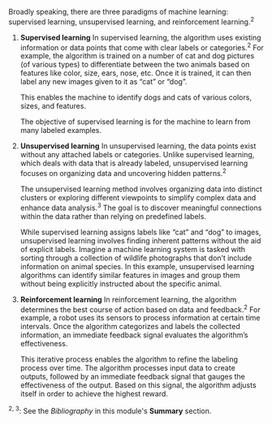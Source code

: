 Broadly speaking, there are three paradigms of machine learning: supervised learning, unsupervised learning, and reinforcement learning.<sup>2</sup>

1. **Supervised learning**
    In supervised learning, the algorithm uses existing information or data points that come with clear labels or categories.<sup>2</sup> For example, the algorithm is trained on a number of cat and dog pictures (of various types) to differentiate between the two animals based on features like color, size, ears, nose, etc. Once it is trained, it can then label any new images given to it as “cat” or “dog”.

    This enables the machine to identify dogs and cats of various colors, sizes, and features.

    The objective of supervised learning is for the machine to learn from many labeled examples.

1. **Unsupervised learning**
    In unsupervised learning, the data points exist without any attached labels or categories. Unlike supervised learning, which deals with data that is already labeled, unsupervised learning focuses on organizing data and uncovering hidden patterns.<sup>2</sup>

    The unsupervised learning method involves organizing data into distinct clusters or exploring different viewpoints to simplify complex data and enhance data analysis.<sup>3</sup> The goal is to discover meaningful connections within the data rather than relying on predefined labels.

    While supervised learning assigns labels like “cat” and “dog” to images, unsupervised learning involves finding inherent patterns without the aid of explicit labels. Imagine a machine learning system is tasked with sorting through a collection of wildlife photographs that don’t include information on animal species. In this example, unsupervised learning algorithms can identify similar features in images and group them without being explicitly instructed about the specific animal.

1. **Reinforcement learning**
    In reinforcement learning, the algorithm determines the best course of action based on data and feedback.<sup>2</sup> For example, a robot uses its sensors to process information at certain time intervals. Once the algorithm categorizes and labels the collected information, an immediate feedback signal evaluates the algorithm’s effectiveness.

    This iterative process enables the algorithm to refine the labeling process over time. The algorithm processes input data to create outputs, followed by an immediate feedback signal that gauges the effectiveness of the output. Based on this signal, the algorithm adjusts itself in order to achieve the highest reward.

<sup>2, 3</sup>: See the *Bibliography* in this module's **Summary** section.
